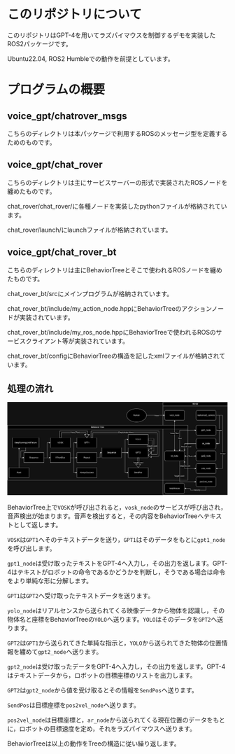 # このリポジトリについて
このリポジトリはGPT-4を用いてラズパイマウスを制御するデモを実装したROS2パッケージです。

Ubuntu22.04, ROS2 Humbleでの動作を前提としています。

# プログラムの概要
## voice_gpt/chatrover_msgs
こちらのディレクトリは本パッケージで利用するROSのメッセージ型を定義するためのものです。

## voice_gpt/chat_rover
こちらのディレクトリは主にサービスサーバーの形式で実装されたROSノードを纏めたものです。

chat_rover/chat_rover/に各種ノードを実装したpythonファイルが格納されています。

chat_rover/launch/にlaunchファイルが格納されています。

## voice_gpt/chat_rover_bt
こちらのディレクトリは主にBehaviorTreeとそこで使われるROSノードを纏めたものです。

chat_rover_bt/srcにメインプログラムが格納されています。

chat_rover_bt/include/my_action_node.hppにBehaviorTreeのアクションノードが実装されています。

chat_rover_bt/include/my_ros_node.hppにBehaviorTreeで使われるROSのサービスクライアント等が実装されています。

chat_rover_bt/configにBehaviorTreeの構造を記したxmlファイルが格納されています。

## 処理の流れ
![uml image](voice_gpt.drawio.png)

BehaviorTree上で`VOSK`が呼び出されると，`vosk_node`のサービスが呼び出され，音声検出が始まります。音声を検出すると，その内容をBehaviorTreeへテキストとして返します。

`VOSK`は`GPT1`へそのテキストデータを送り，`GPT1`はそのデータをもとに`gpt1_node`を呼び出します。

`gpt1_node`は受け取ったテキストをGPT-4へ入力し，その出力を返します。GPT-4はテキストがロボットの命令であるかどうかを判断し，そうである場合は命令をより単純な形に分解します。

`GPT1`は`GPT2`へ受け取ったテキストデータを送ります。

`yolo_node`はリアルセンスから送られてくる映像データから物体を認識し，その物体名と座標をBehaviorTreeの`YOLO`へ送ります。`YOLO`はそのデータを`GPT2`へ送ります。

`GPT2`は`GPT1`から送られてきた単純な指示と，`YOLO`から送られてきた物体の位置情報を纏めて`gpt2_node`へ送ります。

`gpt2_node`は受け取ったデータをGPT-4へ入力し，その出力を返します。GPT-4はテキストデータから，ロボットの目標座標のリストを出力します。

`GPT2`は`gpt2_node`から値を受け取るとその情報を`SendPos`へ送ります。

`SendPos`は目標座標を`pos2vel_node`へ送ります。

`pos2vel_node`は目標座標と，`ar_node`から送られてくる現在位置のデータをもとに，ロボットの目標速度を定め，それをラズパイマウスへ送ります。

BehaviorTreeは以上の動作をTreeの構造に従い繰り返します。